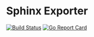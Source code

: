 # Sphinx Exporter



[![Build Status](https://travis-ci.org/iamseth/sphinx_exporter.svg)](https://travis-ci.org/iamseth/sphinx_exporter.svg)
[![Go Report Card](https://goreportcard.com/badge/github.com/iamseth/sphinx_exporter)](https://goreportcard.com/report/github.com/iamseth/sphinx_exporter)
